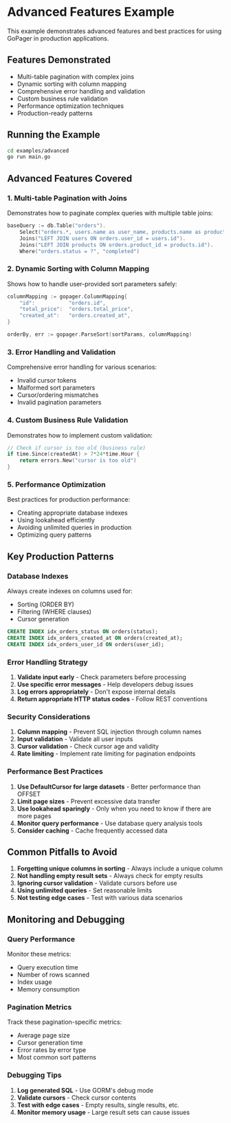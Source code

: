 # Advanced Features Example

This example demonstrates advanced features and best practices for using GoPager in production applications.

## Features Demonstrated

- Multi-table pagination with complex joins
- Dynamic sorting with column mapping
- Comprehensive error handling and validation
- Custom business rule validation
- Performance optimization techniques
- Production-ready patterns

## Running the Example

```bash
cd examples/advanced
go run main.go
```

## Advanced Features Covered

### 1. Multi-table Pagination with Joins

Demonstrates how to paginate complex queries with multiple table joins:

```go
baseQuery := db.Table("orders").
    Select("orders.*, users.name as user_name, products.name as product_name").
    Joins("LEFT JOIN users ON orders.user_id = users.id").
    Joins("LEFT JOIN products ON orders.product_id = products.id").
    Where("orders.status = ?", "completed")
```

### 2. Dynamic Sorting with Column Mapping

Shows how to handle user-provided sort parameters safely:

```go
columnMapping := gopager.ColumnMapping{
    "id":           "orders.id",
    "total_price":  "orders.total_price",
    "created_at":   "orders.created_at",
}

orderBy, err := gopager.ParseSort(sortParams, columnMapping)
```

### 3. Error Handling and Validation

Comprehensive error handling for various scenarios:

- Invalid cursor tokens
- Malformed sort parameters
- Cursor/ordering mismatches
- Invalid pagination parameters

### 4. Custom Business Rule Validation

Demonstrates how to implement custom validation:

```go
// Check if cursor is too old (business rule)
if time.Since(createdAt) > 7*24*time.Hour {
    return errors.New("cursor is too old")
}
```

### 5. Performance Optimization

Best practices for production performance:

- Creating appropriate database indexes
- Using lookahead efficiently
- Avoiding unlimited queries in production
- Optimizing query patterns

## Key Production Patterns

### Database Indexes

Always create indexes on columns used for:
- Sorting (ORDER BY)
- Filtering (WHERE clauses)
- Cursor generation

```sql
CREATE INDEX idx_orders_status ON orders(status);
CREATE INDEX idx_orders_created_at ON orders(created_at);
CREATE INDEX idx_orders_user_id ON orders(user_id);
```

### Error Handling Strategy

1. **Validate input early** - Check parameters before processing
2. **Use specific error messages** - Help developers debug issues
3. **Log errors appropriately** - Don't expose internal details
4. **Return appropriate HTTP status codes** - Follow REST conventions

### Security Considerations

1. **Column mapping** - Prevent SQL injection through column names
2. **Input validation** - Validate all user inputs
3. **Cursor validation** - Check cursor age and validity
4. **Rate limiting** - Implement rate limiting for pagination endpoints

### Performance Best Practices

1. **Use DefaultCursor for large datasets** - Better performance than OFFSET
2. **Limit page sizes** - Prevent excessive data transfer
3. **Use lookahead sparingly** - Only when you need to know if there are more pages
4. **Monitor query performance** - Use database query analysis tools
5. **Consider caching** - Cache frequently accessed data

## Common Pitfalls to Avoid

1. **Forgetting unique columns in sorting** - Always include a unique column
2. **Not handling empty result sets** - Always check for empty results
3. **Ignoring cursor validation** - Validate cursors before use
4. **Using unlimited queries** - Set reasonable limits
5. **Not testing edge cases** - Test with various data scenarios

## Monitoring and Debugging

### Query Performance

Monitor these metrics:
- Query execution time
- Number of rows scanned
- Index usage
- Memory consumption

### Pagination Metrics

Track these pagination-specific metrics:
- Average page size
- Cursor generation time
- Error rates by error type
- Most common sort patterns

### Debugging Tips

1. **Log generated SQL** - Use GORM's debug mode
2. **Validate cursors** - Check cursor contents
3. **Test with edge cases** - Empty results, single results, etc.
4. **Monitor memory usage** - Large result sets can cause issues

